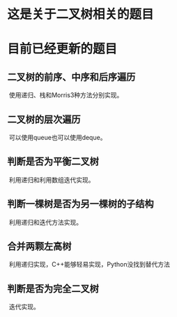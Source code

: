 # 这是关于二叉树相关的题目
# 目前已经更新的题目

## 二叉树的前序、中序和后序遍历

​	使用递归、栈和Morris3种方法分别实现。

## 二叉树的层次遍历

​	可以使用queue也可以使用deque。

## 判断是否为平衡二叉树

​	利用递归和利用数组迭代实现。

## 判断一棵树是否为另一棵树的子结构

​	利用递归和迭代方法实现。

## 合并两颗左高树

​		利用递归实现，C++能够轻易实现，Python没找到替代方法

## 判断是否为完全二叉树

​		迭代实现。



